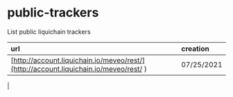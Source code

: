 # public-trackers
List public liquichain trackers

| url | creation |
| :--- | :--- |
| [http://account.liquichain.io/meveo/rest/](http://account.liquichain.io/meveo/rest/ ) | 07/25/2021 |
| 
